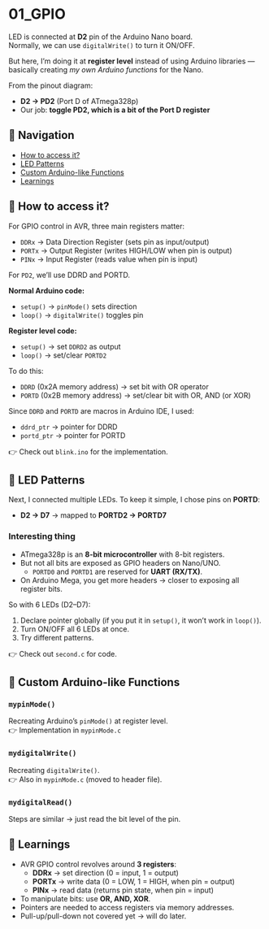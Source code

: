 # 01_GPIO   

LED is connected at **D2** pin of the Arduino Nano board.  
Normally, we can use `digitalWrite()` to turn it ON/OFF.  

But here, I’m doing it at **register level** instead of using Arduino libraries — basically creating _my own Arduino functions_ for the Nano.  

From the pinout diagram:  
- **D2 → PD2** (Port D of ATmega328p)  
- Our job: **toggle PD2, which is a bit of the Port D register**  



## 📑 Navigation  

- [How to access it?](#-how-to-access-it)  
- [LED Patterns](#-led-patterns)  
- [Custom Arduino-like Functions](#-custom-arduino-like-functions)  
- [Learnings](#-learnings)  



## 🔹 How to access it?  

For GPIO control in AVR, three main registers matter:  
- `DDRx` → Data Direction Register (sets pin as input/output)  
- `PORTx` → Output Register (writes HIGH/LOW when pin is output)  
- `PINx` → Input Register (reads value when pin is input)  

For `PD2`, we’ll use DDRD and PORTD.  

**Normal Arduino code:**  
- `setup()` → `pinMode()` sets direction  
- `loop()` → `digitalWrite()` toggles pin  

**Register level code:**  
- `setup()` → set `DDRD2` as output  
- `loop()` → set/clear `PORTD2`  

To do this:  
- `DDRD` (0x2A memory address) → set bit with OR operator  
- `PORTD` (0x2B memory address) → set/clear bit with OR, AND (or XOR)  

Since `DDRD` and `PORTD` are macros in Arduino IDE, I used:  
- `ddrd_ptr` → pointer for DDRD  
- `portd_ptr` → pointer for PORTD  

👉 Check out `blink.ino` for the implementation.  



## 🔹 LED Patterns  

Next, I connected multiple LEDs. To keep it simple, I chose pins on **PORTD**:  
- **D2 → D7** → mapped to **PORTD2 → PORTD7**  

### Interesting thing  
- ATmega328p is an **8-bit microcontroller** with 8-bit registers.  
- But not all bits are exposed as GPIO headers on Nano/UNO.  
  - `PORTD0` and `PORTD1` are reserved for **UART (RX/TX)**.  
- On Arduino Mega, you get more headers → closer to exposing all register bits.  

So with 6 LEDs (D2–D7):  
1. Declare pointer globally (if you put it in `setup()`, it won’t work in `loop()`).  
2. Turn ON/OFF all 6 LEDs at once.  
3. Try different patterns.  

👉 Check out `second.c` for code.  



## 🔹 Custom Arduino-like Functions  

### `mypinMode()`  
Recreating Arduino’s `pinMode()` at register level.  
👉 Implementation in `mypinMode.c`  

### `mydigitalWrite()`  
Recreating `digitalWrite()`.  
👉 Also in `mypinMode.c` (moved to header file).  

### `mydigitalRead()`  
Steps are similar → just read the bit level of the pin.  



## 📝 Learnings  

- AVR GPIO control revolves around **3 registers**:  
  - **DDRx** → set direction (0 = input, 1 = output)  
  - **PORTx** → write data (0 = LOW, 1 = HIGH, when pin = output)  
  - **PINx** → read data (returns pin state, when pin = input)  
- To manipulate bits: use **OR, AND, XOR**.  
- Pointers are needed to access registers via memory addresses.  
- Pull-up/pull-down not covered yet → will do later.  
